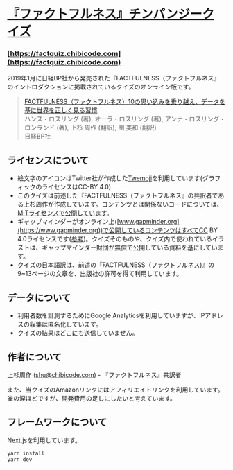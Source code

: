# [『ファクトフルネス』チンパンジークイズ](https://factquiz.chibicode.com)

### [https://factquiz.chibicode.com](https://factquiz.chibicode.com)

2019年1月に日経BP社から発売された『FACTFULNESS（ファクトフルネス』のイントロダクションに掲載されているクイズのオンライン版です。

> [FACTFULNESS（ファクトフルネス）10の思い込みを乗り越え、データを基に世界を正しく見る習慣](https://amzn.to/2DtYEsa)<br />
> ハンス・ロスリング (著), オーラ・ロスリング (著), アンナ・ロスリング・ロンランド (著), 上杉 周作  (翻訳), 関 美和 (翻訳)<br />
> 日経BP社

## ライセンスについて

- 絵文字のアイコンはTwitter社が作成した[Twemoji](https://github.com/twitter/twemoji)を利用しています(グラフィックのライセンスはCC-BY 4.0)
- このクイズは前述した『FACTFULNESS（ファクトフルネス』の共訳者である上杉周作が作成しています。コンテンツとは関係ないコードについては、[MITライセンスで公開しています](LICENSE-CODE.md)。
- ギャップマインダーがオンライン上([www.gapminder.org](https://www.gapminder.org))で公開しているコンテンツはすべてCC BY 4.0ライセンスです([参考](https://www.gapminder.org/free-material/))。クイズそのものや、クイズ内で使われているイラストは、ギャップマインダー財団が無償で公開している資料を基にしています。
- クイズの日本語訳は、前述の『FACTFULNESS（ファクトフルネス)』の9~13ページの文章を、出版社の許可を得て利用しています。

## データについて

- 利用者数を計測するためにGoogle Analyticsを利用していますが、IPアドレスの収集は匿名化しています。
- クイズの結果はどこにも送信していません。

## 作者について

上杉周作 ([shu@chibicode.com](mailto:shu@chibicode.com)) - 『ファクトフルネス』共訳者

また、当クイズのAmazonリンクにはアフィリエイトリンクを利用しています。雀の涙ほどですが、開発費用の足しにしたいと考えています。

## フレームワークについて

Next.jsを利用しています。

```
yarn install
yarn dev
```
